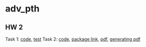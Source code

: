 # adv_pth

## HW 2
Task 1: [code](https://github.com/esaulvn/adv_pth/blob/main/hw_2/latex_gen_12.py), [test](https://github.com/esaulvn/adv_pth/blob/main/hw_2/task_1.py)
Task 2: [code](https://github.com/esaulvn/adv_pth/blob/main/hw_2/latex_gen_12.py), [package link](https://github.com/esaulvn/adv_pth/blob/main/hw_2/artifacts/task_2.txt), [pdf](https://github.com/esaulvn/adv_pth/blob/main/hw_2/artifacts/task_2.pdf), [generating pdf](https://github.com/esaulvn/adv_pth/blob/main/hw_2/task_2.py)
